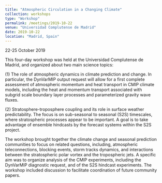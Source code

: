 ```yaml
---
title: "Atmospheric Circulation in a Changing Climate"
collection: workshops
type: "Workshop"
permalink: /meetings/2019-10-22
venue: "Universidad Complutense de Madrid"
date: 2019-10-22
location: "Madrid, Spain"
---
```


22-25 October 2019


This four-day workshop was held at the Universidad Complutense de Madrid, and organized about two main science topics:

(1) The role of atmospheric dynamics in climate prediction and change. In particular, the DynVarMIP output request will allow for a first complete assessment of atmospheric momentum and heat transport in CMIP climate models, including the heat and momentum transport associated with subgrid scale boundary layer processes and parameterized gravity wave fluxes.

(2) Stratosphere-troposphere coupling and its role in surface weather predictability. The focus is on sub-seasonal to seasonal (S2S) timescales, where stratospheric processes appear to be important. A goal is to take advantage of ensemble hindcasts by the forecast systems within the S2S project.

The workshop brought together the climate change and seasonal prediction communities to focus on related questions, including, atmospheric teleconnections, blocking events, storm tracks dynamics, and interactions between the stratospheric polar vortex and the tropospheric jets. A specific aim was to organize analysis of the CMIP experiments, including the DynVarMIP diagnostic request, and of the S2S hindcast experiments. The workshop included discussion to facilitate coordination of future community papers.


